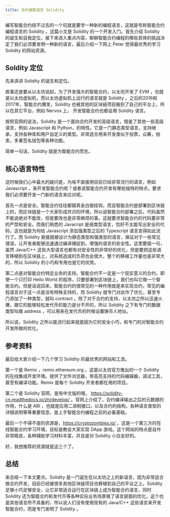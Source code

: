 ```yaml
---
title: 合约编程语言 Solidity
---
```


编写智能合约绕不过去的一个坑就是要学一种新的编程语言，这就是号称智能合约编程语言的 Solidity 。这篇小文是 Solidity 的一个开发入门。首先介绍 Solidity 的诞生和自我定位，接下来进入重点内容，聊聊智能合约编程的哪些具体的挑战决定了我们必须要发明一种新的语言，最后介绍一下网上 Peter 觉得最优秀的学习 Solidity 的网站资源。

## Soldity 定位

先来讲讲 Solidity 的诞生和定位。

故事还是要从以太坊说起，为了开发强大的智能合约，以太坊开发了 EVM ，也就是以太坊虚拟机，而以太坊虚拟机上运行的语言就是 Solidity 。之后的2016和2017年，智能合约爆发，Solidity 也被其他的区块链项目搬到了自己的平台上，所以在其它平台，例如 Nervos 上， 开发智能合约也都会用 Solidity 语言。

按照官网的说法，Solidity 是一个面向合约开发的高级语言，借鉴了其他一些高级语言，例如 Javascript 和 Python，的特性。它是一门静态类型语言，支持继承，支持各种库和用户自定义的类型。非常适合用来开发类似于投票，众筹，拍卖，多重签名钱包等各种功能。

简单一句话，Solidity 就是为智能合约而生。

## 核心语言特性

这时候我们心中最大的疑问是，为啥不直接用目前已经非常流行的语言，例如 Javascript ，来开发智能合约呢？或者说智能合约开发有哪些独特的特点，要求我们必须要开发一门新的语言来应对呢。

首先一点是安全。智能合约往往都跟真金白银挂钩，而且智能合约是部署到区块链上的，而区块链是一个大家形成共识的环境，所以说智能合约部署之后，代码虽然不能说绝对不能改，但是要改也是非常麻烦的事。这就要求智能合约的代码要非常的严禁和安全。而我们熟悉的 Javacript 是弱类型语言，恰好不太能写出安全的代码，这也就是为何给 Javascript 添加强类型之后的 Typescript 语言变得如此流行了。而 Solidity 直接就被设计为静态类型和强类型的语言，保证对于一些常见错误，让开发者能够迅速通过编译捕捉到，增强的语言的安全性。这里要插一句，虽然 Java/C++ 这些大型语言也都有对安全性的非常好的优化，但是要把这些语言移植到在区块链上，对系统造成的负荷也会很大，整个的移植工作量也是非常大的，所以 Solidity 的小巧和专用也是它的优势。

第二点是对智能合约特定业务的支持。智能合约不一定是一个现实意义的合约，即使一个只打印 Hello World 的程序，只要部署到区块链上，我们也叫它做一个智能合约。但是话说回来，智能合约的很常见的一种作用就是来实现合约，常见的编程语言对于这一点是没有特殊支持的，而 Solidity 就专门对此作了优化，甚至专门添加了一种类型，就叫 contract 。除了对于合约的支持，以太坊之所以迅速火爆，跟它的能够轻松发代币的能力是分不开的，所以 Solidity 之下有专门的数据类型叫做 address ，可以用来在发代币的时候设置铸币人地址。

所以说，Solidity 之所以能流行起来就是因为它的安全小巧，和专门的对智能合约开发所做的优化。

## 参考资料

最后给大家介绍一下几个学习 Solidity 的最优秀的网站和工具。

第一个是 Remix ，remix.ethereum.org 。这是以太坊官方推出的一个 Solidity 的在线集成开发环境。提供了文件浏览器，带高亮支持的代码编辑器，调试工具，甚至有编译功能。Remix 是每个 Solidity 开发者都在用的项目。

第二个是 Solidity 官网，是有中文版的哦， https://solidity-cn.readthedocs.io/zh/develop/ 。官网上介绍了，合约编译输出之后的元数据的作用，什么是 ABI ，也就是应用二进制接口，以及合约的结构，各种语言类型的详细说明等等重要信息，是上手智能合约编程之前的必备基础。

最后一个不得不提的资源是，https://cryptozombies.io/ 。这是一个第三方的在线智能合约学习环境，目标是教会大家实现 DApp 游戏。这个网站的特点是自作非常精良，各种辅助学习材料丰富，并且是对 Solidity 小白友好的。

好，我想推荐的资源就是这三个了。

## 总结

来总结一下本文要点。Solidity 是一门诞生在以太坊之上的新语言，因为非常适合做合约开发，目前已经被很多其他区块链项目也移植到自己的平台之上。Solidity 足够小巧足够安全，让它非常适合运行在区块链上成为智能合约语言，同时 Solidity 还为智能合约和发代币等各种实际业务场景做了语言层面的优化，这个也是其他语言所不具备的，所以说人们没有使用现有的 Java/C++ 这些语言来开发智能合约，而是专门发明了 Solidity 。
